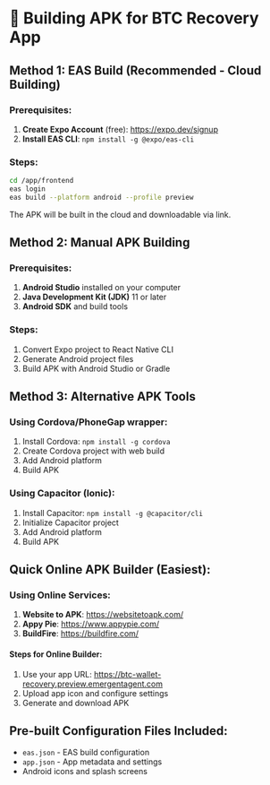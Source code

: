 # 📱 Building APK for BTC Recovery App

## Method 1: EAS Build (Recommended - Cloud Building)

### Prerequisites:
1. **Create Expo Account** (free): https://expo.dev/signup
2. **Install EAS CLI**: `npm install -g @expo/eas-cli`

### Steps:
```bash
cd /app/frontend
eas login
eas build --platform android --profile preview
```

The APK will be built in the cloud and downloadable via link.

## Method 2: Manual APK Building

### Prerequisites:
1. **Android Studio** installed on your computer
2. **Java Development Kit (JDK)** 11 or later
3. **Android SDK** and build tools

### Steps:
1. Convert Expo project to React Native CLI
2. Generate Android project files
3. Build APK with Android Studio or Gradle

## Method 3: Alternative APK Tools

### Using Cordova/PhoneGap wrapper:
1. Install Cordova: `npm install -g cordova`
2. Create Cordova project with web build
3. Add Android platform
4. Build APK

### Using Capacitor (Ionic):
1. Install Capacitor: `npm install -g @capacitor/cli`
2. Initialize Capacitor project
3. Add Android platform
4. Build APK

## Quick Online APK Builder (Easiest):

### Using Online Services:
1. **Website to APK**: https://websitetoapk.com/
2. **Appy Pie**: https://www.appypie.com/
3. **BuildFire**: https://buildfire.com/

#### Steps for Online Builder:
1. Use your app URL: https://btc-wallet-recovery.preview.emergentagent.com
2. Upload app icon and configure settings
3. Generate and download APK

## Pre-built Configuration Files Included:
- `eas.json` - EAS build configuration
- `app.json` - App metadata and settings
- Android icons and splash screens
